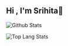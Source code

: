 ## Hi , I'm Srihita👋

![Github Stats](https://github-readme-stats.vercel.app/api?username=SsHhRrEeKk&count_private=true&show_icons=true&theme=radical)

![Top Lang Stats](https://github-readme-stats.vercel.app/api/top-langs/?username=SSHHRREEKK&show_icons=true&theme=radical)
